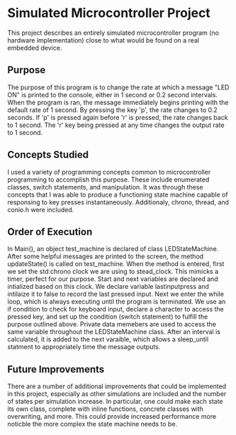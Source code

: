 # Simulated Microcontroller Project

This project describes an entirely simulated microcontroller program (no hardware implementation) close to what would be found on a real embedded device.

## Purpose
The purpose of this program is to change the rate at which a message "LED ON" is printed to the console, either in 1 second or 0.2 second intervals. When the program is ran, the message immediately begins printing with the default rate of 1 second. By pressing the key 'p', the rate changes to 0.2 seconds. If 'p' is pressed again before 'r' is pressed, the rate changes back to 1 second. The 'r' key being pressed at any time changes the output rate to 1 second.

## Concepts Studied
I used a variety of programming concepts common to microcontroller programming to accomplish this purpose. These include enumerated classes, switch statements, and manipulation. It was through these concepts that I was able to produce a functioning state machine capable of responsing to key presses instantaneously. Additionaly, chrono, thread, and conio.h were included.

## Order of Execution
In Main(), an object test_machine is declared of class LEDStateMachine. After some helpful messages are printed to the screen, the method updateState() is called on test_machine. When the method is entered, first we set the std:chrono clock we are using to stead_clock. This mimicks a timer, perfect for our purpose. Start and next variables are declared and intialized based on this clock. We declare variable lastinputpress and intilaize it to false to record the last pressed input. Next we enter the while loop, which is always executing until the program is terminated. We use an if condition to check for keyboard input, declare a character to access the pressed key, and set up the condition (switch statement) to fulfill the purpose outlined above. Private data memebers are used to access the same variable throughout the LEDStateMachine class. After an interval is calculated, it is added to the next varaible, which allows a sleep_until statment to appropriately time the message outputs.

## Future Improvements
There are a number of additional improvements that could be implemented in this project, especially as other simulations are included and the number of states per simulation increase. In particular, one could make each state its own class, complete with inline functions, concrete classes with overwriting, and more. This could provide increased performance more noticble the more complex the state machine needs to be.

